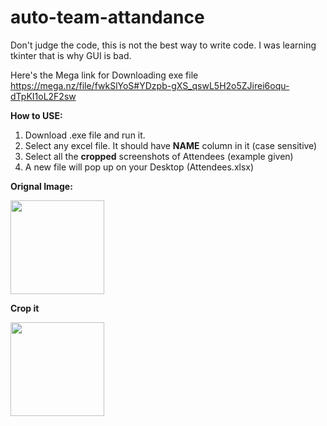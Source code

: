 # auto-team-attandance

Don't judge the code, this is not the best way to write code. I was learning tkinter that is why GUI is bad.

Here's the Mega link for Downloading exe file
https://mega.nz/file/fwkSlYoS#YDzpb-gXS_qswL5H2o5ZJirei6oqu-dTpKI1oL2F2sw

**How to USE:**

1. Download .exe file and run it.
2. Select any excel file. It should have **NAME** column in it (case sensitive)
3. Select all the **cropped** screenshots of Attendees (example given)
4. A new file will pop up on your Desktop (Attendees.xlsx)

**Orignal Image:**

<img src="https://user-images.githubusercontent.com/63236001/117050663-0aba9400-ad2f-11eb-851f-fd1a80ce1e65.jpeg" width="150">

**Crop it**

<img src="https://user-images.githubusercontent.com/63236001/117050625-feced200-ad2e-11eb-9443-d2df5240bcb0.jpeg" width="150">

